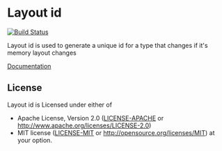 # Layout id

[![Build Status](https://travis-ci.org/JoNil/layout_id.png?branch=master)](https://travis-ci.org/JoNil/layout_id)

Layout id is used to generate a unique id for a type that changes if it's memory layout changes

[Documentation](https://jonil.github.io/layout_id/layout_id/index.html)

## License

Layout id is Licensed under either of
 * Apache License, Version 2.0 ([LICENSE-APACHE](LICENSE-APACHE) or http://www.apache.org/licenses/LICENSE-2.0)
 * MIT license ([LICENSE-MIT](LICENSE-MIT) or http://opensource.org/licenses/MIT)
at your option.